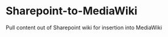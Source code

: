 Sharepoint-to-MediaWiki
=======================

Pull content out of Sharepoint wiki for insertion into MediaWiki
